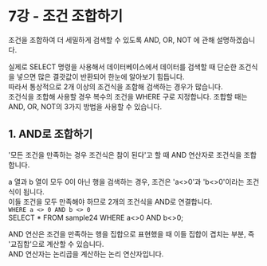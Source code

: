 # 7강 - 조건 조합하기
조건을 조합하여 더 세밀하게 검색할 수 있도록 AND, OR, NOT 에 관해 설명하겠습니다.  
  
실제로 SELECT 명령을 사용해서 데이터베이스에서 데이터를 검색할 때 단순한 조건식을 넣으면 많은 결괏값이 반환되어 한눈에 알아보기 힘듭니다.  
따라서 통상적으로 2개 이상의 조건식을 조합해 검색하는 경우가 많습니다.  
조건식을 조합해 사용할 경우 복수의 조건을 WHERE 구로 지정합니다. 조합할 때는 AND, OR, NOT의 3가지 방법을 사용할 수 있습니다.  
  
## 1. AND로 조합하기
'모든 조건을 만족하는 경우 조건식은 참이 된다'고 할 때 AND 연산자로 조건식을 조합합니다.  
  
a 열과 b 열이 모두 0이 아닌 행을 검색하는 경우, 조건은 'a<>0'과 'b<>0'이라는 조건식이 됩니다.  
이들 조건을 모두 만족해야 하므로 2개의 조건식을 AND로 연결합니다.  
`WHERE a <> 0 AND b <> 0`  
SELECT * FROM sample24 WHERE a<>0 AND b<>0;  
  
AND 연산은 조건을 만족하는 행을 집합으로 표현했을 때 이들 집합이 겹치는 부분, 즉 '교집합'으로 계산할 수 있습니다.  
AND 연산자는 논리곱을 계산하는 논리 연산자입니다.  